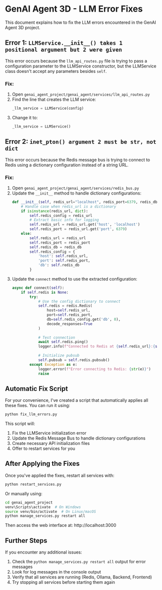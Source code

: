 # GenAI Agent 3D - LLM Error Fixes

This document explains how to fix the LLM errors encountered in the GenAI Agent 3D project.

## Error 1: `LLMService.__init__() takes 1 positional argument but 2 were given`

This error occurs because the `llm_api_routes.py` file is trying to pass a configuration parameter to the LLMService constructor, but the LLMService class doesn't accept any parameters besides `self`.

### Fix:

1. Open `genai_agent_project/genai_agent/services/llm_api_routes.py`
2. Find the line that creates the LLM service:
   ```python
   _llm_service = LLMService(config)
   ```
3. Change it to:
   ```python
   _llm_service = LLMService()
   ```

## Error 2: `inet_pton() argument 2 must be str, not dict`

This error occurs because the Redis message bus is trying to connect to Redis using a dictionary configuration instead of a string URL.

### Fix:

1. Open `genai_agent_project/genai_agent/services/redis_bus.py`
2. Update the `__init__` method to handle dictionary configurations:
   ```python
   def __init__(self, redis_url="localhost", redis_port=6379, redis_db=0):
       # Handle case when redis_url is a dictionary
       if isinstance(redis_url, dict):
           self.redis_config = redis_url
           # Extract basic info for logging
           self.redis_url = redis_url.get('host', 'localhost')
           self.redis_port = redis_url.get('port', 6379)
       else:
           self.redis_url = redis_url
           self.redis_port = redis_port
           self.redis_db = redis_db
           self.redis_config = {
               'host': self.redis_url,
               'port': self.redis_port,
               'db': self.redis_db
           }
   ```
3. Update the `connect` method to use the extracted configuration:
   ```python
   async def connect(self):
       if self.redis is None:
           try:
               # Use the config dictionary to connect
               self.redis = redis.Redis(
                   host=self.redis_url,
                   port=self.redis_port,
                   db=self.redis_config.get('db', 0),
                   decode_responses=True
               )
               
               # Test connection
               await self.redis.ping()
               logger.info(f"Connected to Redis at {self.redis_url}:{self.redis_port}")
               
               # Initialize pubsub
               self.pubsub = self.redis.pubsub()
           except Exception as e:
               logger.error(f"Error connecting to Redis: {str(e)}")
               raise
   ```

## Automatic Fix Script

For your convenience, I've created a script that automatically applies all these fixes. You can run it using:

```bash
python fix_llm_errors.py
```

This script will:
1. Fix the LLMService initialization error
2. Update the Redis Message Bus to handle dictionary configurations
3. Create necessary API initialization files
4. Offer to restart services for you

## After Applying the Fixes

Once you've applied the fixes, restart all services with:

```bash
python restart_services.py
```

Or manually using:

```bash
cd genai_agent_project
venv\Scripts\activate  # On Windows
source venv/bin/activate  # On Linux/macOS
python manage_services.py restart all
```

Then access the web interface at: http://localhost:3000

## Further Steps

If you encounter any additional issues:

1. Check the `python manage_services.py restart all` output for error messages
2. Look for log messages in the console output
3. Verify that all services are running (Redis, Ollama, Backend, Frontend)
4. Try stopping all services before starting them again
